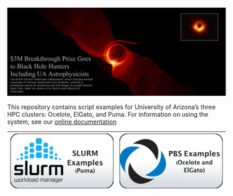 ![](Images/BlackHoleMashup_TextOverlap.png)

This repository contains script examples for University of Arizona’s three HPC clusters: Ocelote, ElGato, and Puma. For information on using the system, see our [online documentation](https://public.confluence.arizona.edu/display/UAHPC/HPC+Documentation)


![Click here for SLURM script examples (Puma)](Images/slurm-button.png)  |  [![Click here for PBS script examples (Ocelote and ElGato)](Images/pbs-button.png)](PBS-Scripts)
--|--



